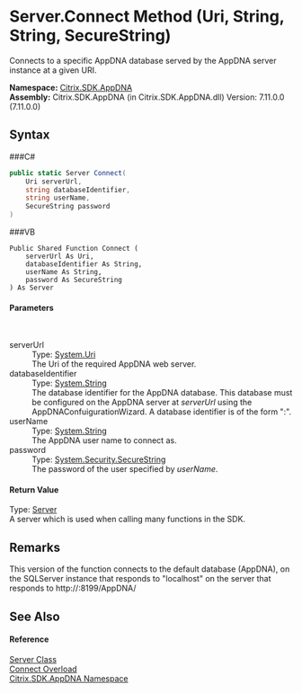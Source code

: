# Server.Connect Method (Uri, String, String, SecureString)
 

Connects to a specific AppDNA database served by the AppDNA server instance at a given URI.

**Namespace:**&nbsp;<a href="N_Citrix_SDK_AppDNA">Citrix.SDK.AppDNA</a><br />**Assembly:**&nbsp;Citrix.SDK.AppDNA (in Citrix.SDK.AppDNA.dll) Version: 7.11.0.0 (7.11.0.0)

## Syntax

###C#
```csharp
public static Server Connect(
	Uri serverUrl,
	string databaseIdentifier,
	string userName,
	SecureString password
)
```

###VB
```vbnet
Public Shared Function Connect ( 
	serverUrl As Uri,
	databaseIdentifier As String,
	userName As String,
	password As SecureString
) As Server
```


#### Parameters
&nbsp;<dl><dt>serverUrl</dt><dd>Type: <a href="http://msdn2.microsoft.com/en-us/library/txt7706a" target="_blank">System.Uri</a><br />The Uri of the required AppDNA web server.</dd><dt>databaseIdentifier</dt><dd>Type: <a href="http://msdn2.microsoft.com/en-us/library/s1wwdcbf" target="_blank">System.String</a><br />The database identifier for the AppDNA database. This database must be configured on the AppDNA server at *serverUrl* using the AppDNAConfuigurationWizard. A database identifier is of the form "<sql server instance>:<database name>".</dd><dt>userName</dt><dd>Type: <a href="http://msdn2.microsoft.com/en-us/library/s1wwdcbf" target="_blank">System.String</a><br />The AppDNA user name to connect as.</dd><dt>password</dt><dd>Type: <a href="http://msdn2.microsoft.com/en-us/library/7kt014s1" target="_blank">System.Security.SecureString</a><br />The password of the user specified by *userName*.</dd></dl>

#### Return Value
Type: <a href="T_Citrix_SDK_AppDNA_Server">Server</a><br />A server which is used when calling many functions in the SDK.

## Remarks
This version of the function connects to the default database (AppDNA), on the SQLServer instance that responds to "localhost" on the server that responds to http://<machineName>:8199/AppDNA/

## See Also


#### Reference
<a href="T_Citrix_SDK_AppDNA_Server">Server Class</a><br /><a href="Overload_Citrix_SDK_AppDNA_Server_Connect">Connect Overload</a><br /><a href="N_Citrix_SDK_AppDNA">Citrix.SDK.AppDNA Namespace</a><br />